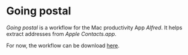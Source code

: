 # Going postal

*Going postal* is a workflow for the Mac productivity App *Alfred*.
It helps extract addresses from *Apple Contacts.app*.

For now, the workflow can be download [here](https://www.zweibeiner.com/tools/alfred/postal/).
